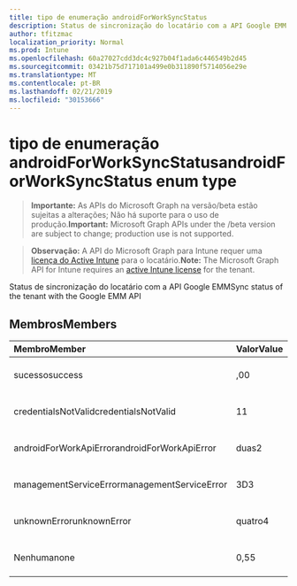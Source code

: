 ```yaml
---
title: tipo de enumeração androidForWorkSyncStatus
description: Status de sincronização do locatário com a API Google EMM
author: tfitzmac
localization_priority: Normal
ms.prod: Intune
ms.openlocfilehash: 60a27027cdd3dc4c927b04f1ada6c446549b2d45
ms.sourcegitcommit: 03421b75d717101a499e0b311890f5714056e29e
ms.translationtype: MT
ms.contentlocale: pt-BR
ms.lasthandoff: 02/21/2019
ms.locfileid: "30153666"
---
```

# <a name="androidforworksyncstatus-enum-type"></a><span data-ttu-id="70113-103">tipo de enumeração androidForWorkSyncStatus</span><span class="sxs-lookup"><span data-stu-id="70113-103">androidForWorkSyncStatus enum type</span></span>

> <span data-ttu-id="70113-104">**Importante:** As APIs do Microsoft Graph na versão/beta estão sujeitas a alterações; Não há suporte para o uso de produção.</span><span class="sxs-lookup"><span data-stu-id="70113-104">**Important:** Microsoft Graph APIs under the /beta version are subject to change; production use is not supported.</span></span>

> <span data-ttu-id="70113-105">**Observação:** A API do Microsoft Graph para Intune requer uma [licença do Active Intune](https://go.microsoft.com/fwlink/?linkid=839381) para o locatário.</span><span class="sxs-lookup"><span data-stu-id="70113-105">**Note:** The Microsoft Graph API for Intune requires an [active Intune license](https://go.microsoft.com/fwlink/?linkid=839381) for the tenant.</span></span>

<span data-ttu-id="70113-106">Status de sincronização do locatário com a API Google EMM</span><span class="sxs-lookup"><span data-stu-id="70113-106">Sync status of the tenant with the Google EMM API</span></span>

## <a name="members"></a><span data-ttu-id="70113-107">Membros</span><span class="sxs-lookup"><span data-stu-id="70113-107">Members</span></span>
|<span data-ttu-id="70113-108">Membro</span><span class="sxs-lookup"><span data-stu-id="70113-108">Member</span></span>|<span data-ttu-id="70113-109">Valor</span><span class="sxs-lookup"><span data-stu-id="70113-109">Value</span></span>|<span data-ttu-id="70113-110">Descrição</span><span class="sxs-lookup"><span data-stu-id="70113-110">Description</span></span>|
|:---|:---|:---|
|<span data-ttu-id="70113-111">sucesso</span><span class="sxs-lookup"><span data-stu-id="70113-111">success</span></span>|<span data-ttu-id="70113-112">,0</span><span class="sxs-lookup"><span data-stu-id="70113-112">0</span></span>|<span data-ttu-id="70113-113">Ainda não documentado</span><span class="sxs-lookup"><span data-stu-id="70113-113">Not yet documented</span></span>|
|<span data-ttu-id="70113-114">credentialsNotValid</span><span class="sxs-lookup"><span data-stu-id="70113-114">credentialsNotValid</span></span>|<span data-ttu-id="70113-115">1</span><span class="sxs-lookup"><span data-stu-id="70113-115">1</span></span>|<span data-ttu-id="70113-116">Ainda não documentado</span><span class="sxs-lookup"><span data-stu-id="70113-116">Not yet documented</span></span>|
|<span data-ttu-id="70113-117">androidForWorkApiError</span><span class="sxs-lookup"><span data-stu-id="70113-117">androidForWorkApiError</span></span>|<span data-ttu-id="70113-118">duas</span><span class="sxs-lookup"><span data-stu-id="70113-118">2</span></span>|<span data-ttu-id="70113-119">Ainda não documentado</span><span class="sxs-lookup"><span data-stu-id="70113-119">Not yet documented</span></span>|
|<span data-ttu-id="70113-120">managementServiceError</span><span class="sxs-lookup"><span data-stu-id="70113-120">managementServiceError</span></span>|<span data-ttu-id="70113-121">3D</span><span class="sxs-lookup"><span data-stu-id="70113-121">3</span></span>|<span data-ttu-id="70113-122">Ainda não documentado</span><span class="sxs-lookup"><span data-stu-id="70113-122">Not yet documented</span></span>|
|<span data-ttu-id="70113-123">unknownError</span><span class="sxs-lookup"><span data-stu-id="70113-123">unknownError</span></span>|<span data-ttu-id="70113-124">quatro</span><span class="sxs-lookup"><span data-stu-id="70113-124">4</span></span>|<span data-ttu-id="70113-125">Ainda não documentado</span><span class="sxs-lookup"><span data-stu-id="70113-125">Not yet documented</span></span>|
|<span data-ttu-id="70113-126">Nenhuma</span><span class="sxs-lookup"><span data-stu-id="70113-126">none</span></span>|<span data-ttu-id="70113-127">0,5</span><span class="sxs-lookup"><span data-stu-id="70113-127">5</span></span>|<span data-ttu-id="70113-128">Ainda não documentado</span><span class="sxs-lookup"><span data-stu-id="70113-128">Not yet documented</span></span>|




